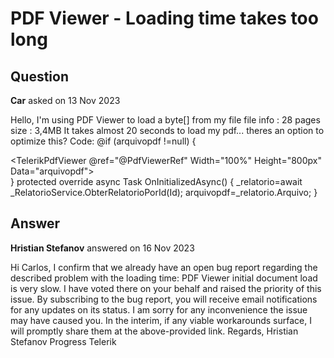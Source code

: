 # PDF Viewer - Loading time takes too long

## Question

**Car** asked on 13 Nov 2023

Hello, I'm using PDF Viewer to load a byte[] from my file file info : 28 pages size : 3,4MB It takes almost 20 seconds to load my pdf... theres an option to optimize this? Code: @if (arquivopdf !=null) { <div class="mt-n7"> <TelerikPdfViewer @ref="@PdfViewerRef" Width="100%" Height="800px" Data="arquivopdf"> <PdfViewerToolBar> <PdfViewerToolBarZoomTool /> <PdfViewerToolBarCustomTool> <MudIconButton Icon="@Icons.Material.Filled.Download" Size="Size.Small" Color="Color.Dark" OnClick="BaixarArquivo" Style="@ocultarImprimir" /> </PdfViewerToolBarCustomTool> <PdfViewerToolBarCustomTool> <MudIconButton Icon="@Icons.Material.Filled.MobileScreenShare" Size="Size.Small" Color="Color.Dark" OnClick="()=> AbrirEncaminhar()" Style="@ocultarEncaminhar" /> </PdfViewerToolBarCustomTool> <PdfViewerToolBarCustomTool> <MudIconButton Icon="@Icons.Material.Filled.ArrowBack" Disabled="@disableAnterior" Size="Size.Small" Color="Color.Dark" Style="@ocultarBtnAnterior" OnClick="()=> CarregarAnterior()" /> </PdfViewerToolBarCustomTool> <PdfViewerToolBarCustomTool> <MudIconButton Icon="@Icons.Material.Filled.ArrowForward" Disabled="@disableProximo" Size="Size.Small" Color="Color.Dark" Style="@ocultarBtnProximo" OnClick="()=> CarregarProximo()" /> </PdfViewerToolBarCustomTool> <PdfViewerToolBarCustomTool> <MudIconButton Icon="@Icons.Material.Filled.Close" Size="Size.Small" Color="Color.Dark" OnClick="()=> Cancel()" /> </PdfViewerToolBarCustomTool> </PdfViewerToolBar> </TelerikPdfViewer> </div> } protected override async Task OnInitializedAsync() { _relatorio=await _RelatorioService.ObterRelatorioPorId(Id); arquivopdf=_relatorio.Arquivo; }

## Answer

**Hristian Stefanov** answered on 16 Nov 2023

Hi Carlos, I confirm that we already have an open bug report regarding the described problem with the loading time: PDF Viewer initial document load is very slow. I have voted there on your behalf and raised the priority of this issue. By subscribing to the bug report, you will receive email notifications for any updates on its status. I am sorry for any inconvenience the issue may have caused you. In the interim, if any viable workarounds surface, I will promptly share them at the above-provided link. Regards, Hristian Stefanov Progress Telerik
